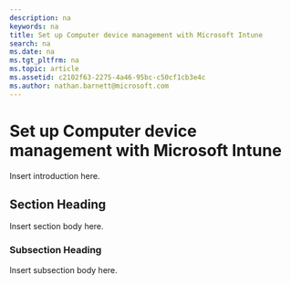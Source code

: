 ```yaml
---
description: na
keywords: na
title: Set up Computer device management with Microsoft Intune
search: na
ms.date: na
ms.tgt_pltfrm: na
ms.topic: article
ms.assetid: c2102f63-2275-4a46-95bc-c50cf1cb3e4c
ms.author: nathan.barnett@microsoft.com
---
```

# Set up Computer device management with Microsoft Intune
Insert introduction here.

## Section Heading
Insert section body here.

### Subsection Heading
Insert subsection body here.

